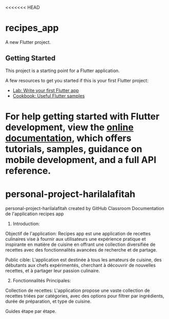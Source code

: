 <<<<<<< HEAD
# recipes_app

A new Flutter project.

## Getting Started

This project is a starting point for a Flutter application.

A few resources to get you started if this is your first Flutter project:

- [Lab: Write your first Flutter app](https://docs.flutter.dev/get-started/codelab)
- [Cookbook: Useful Flutter samples](https://docs.flutter.dev/cookbook)

For help getting started with Flutter development, view the
[online documentation](https://docs.flutter.dev/), which offers tutorials,
samples, guidance on mobile development, and a full API reference.
=======
# personal-project-harilalafitah
personal-project-harilalafitah created by GitHub Classroom
Documentation de l'application recipes app

1. Introduction: 

Objectif de l'application:
Recipes app est une application de recettes culinaires vise à fournir aux utilisateurs une expérience pratique et inspirante en matière de cuisine en offrant une collection diversifiée de recettes avec des fonctionnalités avancées de recherche et de partage.

Public cible:
L'application est destinée à tous les amateurs de cuisine, des débutants aux chefs expérimentés, cherchant à découvrir de nouvelles recettes, et à partager leur passion culinaire.


2. Fonctionnalités Principales:

Collection de recettes:
L'application propose une vaste collection de recettes triées par catégories, avec des options pour filtrer par ingrédients, durée de préparation, et type de cuisine.


Guides étape par étape.

